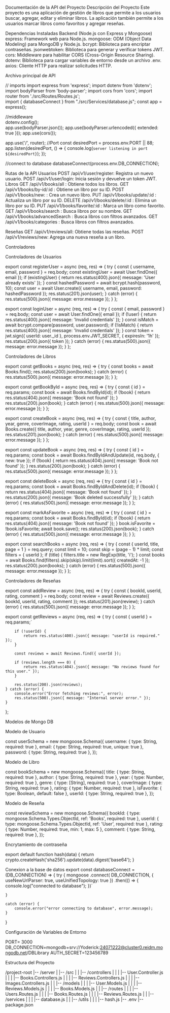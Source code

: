 Documentación de la API del Proyecto
Descripción del Proyecto
Este proyecto es una aplicación de gestión de libros que permite a los usuarios buscar, agregar, editar y eliminar libros. La aplicación también permite a los usuarios marcar libros como favoritos y agregar reseñas.

Dependencias Instaladas
Backend (Node.js con Express y Mongoose)
express: Framework web para Node.js.
mongoose: ODM (Object Data Modeling) para MongoDB y Node.js.
bcrypt: Biblioteca para encriptar contraseñas.
jsonwebtoken: Biblioteca para generar y verificar tokens JWT.
cors: Middleware para habilitar CORS (Cross-Origin Resource Sharing).
dotenv: Biblioteca para cargar variables de entorno desde un archivo .env.
axios: Cliente HTTP para realizar solicitudes HTTP.


Archivo principal de API

// imports
import express from 'express';
import dotenv from 'dotenv';    
import bodyParser from 'body-parser';
import cors from 'cors';
import router from './src/Routes/Routes.js';    
import { databaseConnect } from "./src/Services/database.js";
const app = express();

//middleware  
dotenv.config();  
app.use(bodyParser.json()); 
app.use(bodyParser.urlencoded({ extended: true }));
app.use(cors());


app.use('/', router);
//Port
const desiredPort = process.env.PORT || 88;
app.listen(desiredPort, () => {
    console.log(`server listening in port ${desiredPort}`);
});


//connect to database
databaseConnect(process.env.DB_CONNECTION);


Rutas de la API
Usuarios
POST /api/v1/user/register:  Registra un nuevo usuario.
POST /api/v1/user/login: Inicia sesión y devuelve un token JWT.
Libros
GET /api/v1/books/all  : Obtiene todos los libros.
GET /api/v1/books/by-id/:id : Obtiene un libro por su ID.
POST /api/v1/books/new: : Crea un nuevo libro.
PUT /api/v1/books/update/:id  : Actualiza un libro por su ID.
DELETE /api/v1/books/delete/:id : Elimina un libro por su ID.
PUT /api/v1/books/favorite/:id  : Marca un libro como favorito.
GET /api/v1/books/search : Busca libros por su nombre.
GET /api/v1/books/advancedSearch : Busca libros con filtros avanzados.
GET /api/v1/books/categories : Busca libros con filtros avanzados.

Reseñas
GET /api/v1/reviews/all: Obtiene todas las reseñas.
POST /api/v1/reviews/new: Agrega una nueva reseña a un libro.

Controladores

Controladores de Usuarios

export const registerUser = async (req, res) => {
  try {
    const { username, email, password } = req.body;
    const existingUser = await User.findOne({ email });
    if (existingUser) {
      return res.status(400).json({ message: 'User already exists' });
    }
    const hashedPassword = await bcrypt.hash(password, 10);
    const user = await User.create({ username, email, password: hashedPassword });
    res.status(201).json(user);
  } catch (error) {
    res.status(500).json({ message: error.message });
  }
};

export const loginUser = async (req, res) => {
  try {
    const { email, password } = req.body;
    const user = await User.findOne({ email });
    if (!user) {
      return res.status(400).json({ message: 'Invalid credentials' });
    }
    const isMatch = await bcrypt.compare(password, user.password);
    if (!isMatch) {
      return res.status(400).json({ message: 'Invalid credentials' });
    }
    const token = jwt.sign({ userId: user._id }, process.env.JWT_SECRET, { expiresIn: '1h' });
    res.status(200).json({ token });
  } catch (error) {
    res.status(500).json({ message: error.message });
  }
};

Controladores de Libros


export const getBooks = async (req, res) => {
  try {
    const books = await Books.find();
    res.status(200).json(books);
  } catch (error) {
    res.status(500).json({ message: error.message });
  }
};

export const getBookById = async (req, res) => {
  try {
    const { id } = req.params;
    const book = await Books.findById(id);
    if (!book) {
      return res.status(404).json({ message: 'Book not found' });
    }
    res.status(200).json(book);
  } catch (error) {
    res.status(500).json({ message: error.message });
  }
};

export const createBook = async (req, res) => {
  try {
    const { title, author, year, genre, coverImage, rating, userId } = req.body;
    const book = await Books.create({ title, author, year, genre, coverImage, rating, userId });
    res.status(201).json(book);
  } catch (error) {
    res.status(500).json({ message: error.message });
  }
};

export const updateBook = async (req, res) => {
  try {
    const { id } = req.params;
    const book = await Books.findByIdAndUpdate(id, req.body, { new: true });
    if (!book) {
      return res.status(404).json({ message: 'Book not found' });
    }
    res.status(200).json(book);
  } catch (error) {
    res.status(500).json({ message: error.message });
  }
};

export const deleteBook = async (req, res) => {
  try {
    const { id } = req.params;
    const book = await Books.findByIdAndDelete(id);
    if (!book) {
      return res.status(404).json({ message: 'Book not found' });
    }
    res.status(200).json({ message: 'Book deleted successfully' });
  } catch (error) {
    res.status(500).json({ message: error.message });
  }
};

export const markAsFavorite = async (req, res) => {
  try {
    const { id } = req.params;
    const book = await Books.findById(id);
    if (!book) {
      return res.status(404).json({ message: 'Book not found' });
    }
    book.isFavorite = !book.isFavorite;
    await book.save();
    res.status(200).json(book);
  } catch (error) {
    res.status(500).json({ message: error.message });
  }
};

export const searchBooks = async (req, res) => {
  try {
    const { userId, title, page = 1 } = req.query;
    const limit = 10;
    const skip = (page - 1) * limit;
    const filters = { userId };
    if (title) {
      filters.title = new RegExp(title, 'i');
    }
    const books = await Books.find(filters).skip(skip).limit(limit).sort({ createdAt: -1 });
    res.status(200).json(books);
  } catch (error) {
    res.status(500).json({ message: error.message });
  }
};

Controladores de Reseñas

export const addReview = async (req, res) => {
  try {
    const { bookId, userId, rating, comment } = req.body;
    const review = await Reviews.create({ bookId, userId, rating, comment });
    res.status(201).json(review);
  } catch (error) {
    res.status(500).json({ message: error.message });
  }
};

export const getReviews = async (req, res) => {
    try {
        const { userId } = req.params;`
        
        if (!userId) {
            return res.status(400).json({ message: "userId is required." });
        }

        const reviews = await Reviews.find({ userId });

        if (reviews.length === 0) {
            return res.status(404).json({ message: "No reviews found for this user." });
        }

        res.status(200).json(reviews);
    } catch (error) {
        console.error("Error fetching reviews:", error);
        res.status(500).json({ message: "Internal server error." });
    }
};


Modelos de Mongo DB

Modelo de Usuario

const userSchema = new mongoose.Schema({
  username: { type: String, required: true },
  email: { type: String, required: true, unique: true },
  password: { type: String, required: true },
});



Modelo de Libro

const bookSchema = new mongoose.Schema({
  title: { type: String, required: true },
  author: { type: String, required: true },
  year: { type: Number, required: true },
  genre: { type: [String], required: true },
  coverImage: { type: String, required: true },
  rating: { type: Number, required: true },
  isFavorite: { type: Boolean, default: false },
  userId: { type: String, required: true },
});

Modelo de Reseña

const reviewSchema = new mongoose.Schema({
  bookId: { type: mongoose.Schema.Types.ObjectId, ref: 'Books', required: true },
  userId: { type: mongoose.Schema.Types.ObjectId, ref: 'User', required: true },
  rating: { type: Number, required: true, min: 1, max: 5 },
  comment: { type: String, required: true },
});


Encrytamiento de contraseña

export default function hash(data) {
  return crypto.createHash('sha256').update(data).digest('base64');
}

Conexion a la base de datos
export const databaseConnect = (DB_CONNECTION) => {
    try
    {
        mongoose
        .connect(
            DB_CONNECTION, {
            useNewUrlParser: true, 
            useUnifiedTopology: true
        })
        .then(() => {   
            console.log("connected to database");
        })`
        
    }
 
    catch (error) {
        console.error("error connecting to database", error.message);
    }

}
        

Configuración de Variables de Entorno

PORT= 3000
DB_CONNECTION=mongodb+srv://Yoderick:24071222@cluster0.reidm.mongodb.net/DBLibrary
AUTH_SECRET=123456789


Estructura del Proyecto

/project-root
|-- /server
|   |-- /src
|   |   |-- /controllers
|   |   |   |-- User.Controller.js
|   |   |   |-- Books.Controllers.js
|   |   |   |-- Reviews.Controllers.js
|   |   |   |-- Images.Controllers.js
|   |   |-- /models
|   |   |   |-- User.Models.js
|   |   |   |-- Reviews.Models.js
|   |   |   |-- Books.Models.js
|   |   |-- /routes
|   |   |   |-- Users.Routes.js
|   |   |   |-- Books.Routes.js
|   |   |   |-- Reviews.Routes.js
|   |   |-- /services
|   |   |   |-- database.js
|   |   |-- /utils
|   |   |   |-- hash.js
|-- .env
|-- package.json





